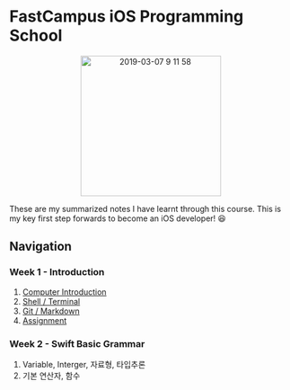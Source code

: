 <h1> FastCampus iOS Programming School </h1>

<p align="center">
<img width="250" alt="2019-03-07 9 11 58" src="https://user-images.githubusercontent.com/29372705/53955969-b51dd900-411d-11e9-9969-a5afba044a53.png">
</p>

These are my summarized notes I have learnt through this course. This is my key first step forwards to become an iOS developer! :laughing:

<h2> Navigation </h2>

<h3> Week 1 - Introduction </h3>

1. [Computer Introduction](https://github.com/doyeongkim/FastCampus_iOS_School/tree/master/Lessons/Week-1/Course01)
2. [Shell / Terminal](https://github.com/doyeongkim/FastCampus_iOS_School/blob/master/Lessons/Week-1/Course02/README.md)
3. [Git / Markdown](https://github.com/doyeongkim/FastCampus_iOS_School/blob/master/Lessons/Week-1/Course03/README.md)
4. [Assignment](https://github.com/doyeongkim/FastCampus_iOS_School/blob/master/Lessons/Week-1/Assignment/README.md)

<h3> Week 2 - Swift Basic Grammar </h3>

1. Variable, Interger, 자료형, 타입추론
2. 기본 연산자, 함수

